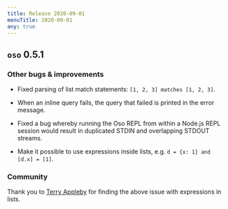 ```yaml
---
title: Release 2020-09-01
menuTitle: 2020-09-01
any: true
---
```


## `oso` 0.5.1

### Other bugs & improvements


* Fixed parsing of list match statements: `[1, 2, 3] matches [1, 2, 3]`.


* When an inline query fails, the query that failed is printed in the error
message.


* Fixed a bug whereby running the Oso REPL from within a Node.js REPL session
would result in duplicated STDIN and overlapping STDOUT streams.


* Make it possible to use expressions inside lists, e.g. `d = {x: 1} and [d.x]
= [1]`.

### Community

Thank you to [Terry Appleby](https://github.com/tappleby) for finding the
above issue with expressions in lists.
